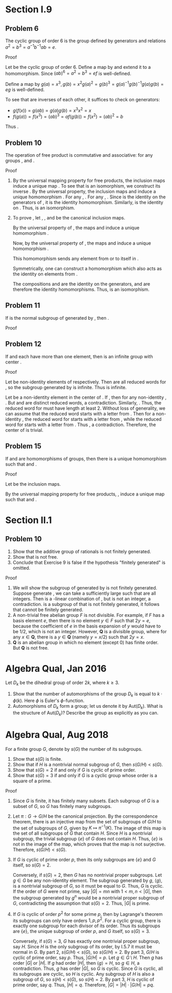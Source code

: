 # Section I.9
## Problem 6
The cyclic group of order 6 is the group defined by generators  and relations $a^2=b^3=a^{-1} b^{-1} a b=e$.

Proof

Let    be the cyclic group of order 6. Define a map   by   and extend it to a homomorphism. Since $(ab)^6=a^2=b^3=ef$ is well-defined.

Define a map   by $g(a)=x^3,g(b)=x^2g(a)^2=g(b)^3=g(a)^{-1}g(b)^{-1}g(a)g(b)=eg$ is well-defined.

To see that  are inverses of each other, it suffices to check on generators:
- $g(f(x))=g(ab)=g(a)g(b)=x^3x^2=x$
- $f(g(a))=f(x^3)=(ab)^3=af(g(b))=f(x^2)=(ab)^2=b$

Thus  .

## Problem 10
The operation of free product is commutative and associative: for any groups ,     and      .

Proof

1. By the universal mapping property for free products, the inclusion maps      induce a unique map    . To see that  is an isomorphism, we construct its inverse     . By the universal property, the inclusion maps     and     induce a unique homomorphism     .
   For any  ,     . For any  ,     . Since   is the identity on the generators of  , it is the identity homomorphism. Similarly,   is the identity on  . Thus,  is an isomorphism.

2. To prove      , let    ,    , and     be the canonical inclusion maps.

   By the universal property of  , the maps  and  induce a unique homomorphism     .

   Now, by the universal property of   , the maps     and      induce a unique homomorphism      .

   This homomorphism  sends any element from  or  to itself in   .

   Symmetrically, one can construct a homomorphism       which also acts as the identity on elements from .

   The compositions   and   are the identity on the generators, and are therefore the identity homomorphisms. Thus,  is an isomorphism.

## Problem 11
If  is the normal subgroup of   generated by , then   .

Proof

## Problem 12
If  and  each have more than one element, then   is an infinite group with center .

Proof

Let  be non-identity elements of  respectively. Then  are all reduced words for  , so the subgroup generated by  is infinite. Thus   is infinite.

Let  be a non-identity element in the center of  . If  , then for any non-identity  ,  . But  and  are distinct reduced words, a contradiction. Similarly,  . Thus, the reduced word for  must have length at least 2. Without loss of generality, we can assume that the reduced word  starts with a letter from . Then for a non-identity  , the reduced word for  starts with a letter from , while the reduced word for  starts with a letter from . Thus  , a contradiction. Therefore, the center of   is trivial.

## Problem 15
If    and    are homomorphisms of groups, then there is a unique homomorphism      such that    and   .

Proof

Let        be the inclusion maps.

By the universal mapping property for free products,     ,      induce a unique map      such that    and   .

# Section II.1
## Problem 10
1. Show that the additive group of rationals  is not finitely generated.
2. Show that  is not free.
3. Conclude that Exercise 9 is false if the hypothesis "finitely generated" is omitted.

Proof

1. We will show the subgroup  of  generated by    is not finitely generated. Suppose  generate , we can take a sufficiently large   such that  are all integers. Then    is a -linear combination of , but  is not an integer, a contradiction.  is a subgroup of  that is not finitely generated, it follows that  cannot be finitely generated.
2. A non-trivial free abelian group $F$ is not divisible. For example, if $F$ has a basis element $e$, then there is no element $y \in F$ such that $2y = e$, because the coefficient of $e$ in the basis expansion of $y$ would have to be $1/2$, which is not an integer. However, $\mathbf{Q}$ is a divisible group, where for any $x \in \mathbf{Q}$, there is a $y \in \mathbf{Q}$ (namely $y=x/2$) such that $2y=x$.
3. $\mathbf{Q}$ is an abelian group in which no element (except 0) has finite order. But $\mathbf{Q}$ is not free.

# Algebra Qual, Jan 2016
Let $D_k$ be the dihedral group of order $2 k$, where $k \geq 3$.

1. Show that the number of automorphisms of the group $D_k$ is equal to $k \cdot \phi(k)$. Here $\phi$ is Euler's $\phi$-function.
2. Automorphisms of $D_k$ form a group; let us denote it by $\mathrm{Aut}(D_k)$. What is the structure of $\mathrm{Aut}(D_k)$? Describe the group as explicitly as you can.


# Algebra Qual, Aug 2018
For a finite group $G$, denote by $s(G)$ the number of its subgroups.
1. Show that $s(G)$ is finite.
2. Show that if $H$ is a nontrivial normal subgroup of $G$, then $s(G / H)<s(G)$.
3. Show that $s(G)=2$ if and only if $G$ is cyclic of prime order.
4. Show that $s(G)=3$ if and only if $G$ is a cyclic group whose order is a square of a prime.

Proof

1. Since $G$ is finite, it has finitely many subsets. Each subgroup of $G$ is a subset of $G$, so $G$ has finitely many subgroups.
2. Let $\pi: G \to G/H$ be the canonical projection. By the correspondence theorem, there is an injective map from the set of subgroups of $G/H$ to the set of subgroups of $G$, given by $K \mapsto \pi^{-1}(K)$. The image of this map is the set of all subgroups of $G$ that contain $H$. Since $H$ is a nontrivial subgroup, the trivial subgroup $`\{e\}`$ of $G$ does not contain $H$. Thus, $`\{e\}`$ is not in the image of the map, which proves that the map is not surjective. Therefore, $s(G/H) < s(G)$.
3. If $G$ is cyclic of prime order $p$, then its only subgroups are $`\{e\}`$ and $G$ itself, so $s(G) = 2$.

    Conversely, if $s(G) = 2$, then $G$ has no nontrivial proper subgroups. Let $g \in G$ be any non-identity element. The subgroup generated by $g$, $\langle g \rangle$, is a nontrivial subgroup of $G$, so it must be equal to $G$. Thus, $G$ is cyclic. If the order of $G$ were not prime, say $|G| = mn$ with $1 < m, n < |G|$, then the subgroup generated by $g^n$ would be a nontrivial proper subgroup of $G$, contradicting the assumption that $s(G) = 2$. Thus, $|G|$ is prime.
4. If $G$ is cyclic of order $p^2$ for some prime $p$, then by Lagrange's theorem its subgroups can only have orders $1, p, p^2$. For a cyclic group, there is exactly one subgroup for each divisor of its order. Thus its subgroups are $`\{e\}`$, the unique subgroup of order $p$, and $G$ itself, so $s(G) = 3$.

    Conversely, if $s(G) = 3$, $G$ has exactly one nontrivial proper subgroup, say $H$. Since $H$ is the only subgroup of its order, by I.5.7 it must be normal in $G$. By part 2, $s(G/H) < s(G)$, so $s(G/H) = 2$. By part 3, $G/H$ is cyclic of prime order, say $p$. Thus, $|G/H| = p$.
    Let $g \in G\setminus H$. Then $g$ has order $|G|$ or $|H|$. If $g$ had order $|H|$, then $\langle g \rangle = H$, so $g \in H$, a contradiction. Thus, $g$ has order $|G|$, so $G$ is cyclic. Since $G$ is cyclic, all its subgroups are cyclic, so $H$ is cyclic.
    Any subgroup of $H$ is also a subgroup of $G$, so $s(H) < s(G)$, so $s(H) = 2$. By part 3, $H$ is cyclic of prime order, say $q$. Thus, $|H| = q$. Therefore, $|G| = |H| \cdot |G/H| = pq$.
